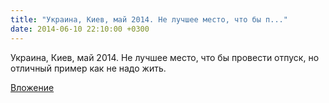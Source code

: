 ```yaml
---
title: "Украина, Киев, май 2014. Не лучшее место, что бы п..."
date: 2014-06-10 22:10:00 +0300
---
```


Украина, Киев, май 2014. Не лучшее место, что бы провести отпуск, но отличный пример как не надо жить.

[Вложение](https://vk.com/video41076938_168670754)
